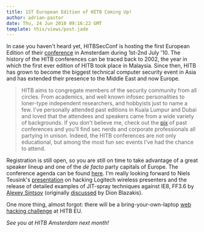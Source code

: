 ```yaml
---
title: 1ST European Edition of HITB Coming Up!
author: adrian-pastor
date: Thu, 24 Jun 2010 09:16:22 GMT
template: this/views/post.jade
---
```


In case you haven't heard yet, HITBSecConf is hosting the first European Edition of their [conference](http://conference.hackinthebox.org/hitbsecconf2010ams/?page_id=24) in Amsterdam during 1st-2nd July '10. The history of the HITB conferences can be traced back to 2002, the year in which the first ever edition of HITB took place in Malaysia. Since then, HITB has grown to become the biggest technical computer security event in Asia and has extended their presence to the Middle East and now Europe.

> HITB aims to congregate members of the security community from all circles. From academics, and well known infosec personalities to loner-type independent researchers, and hobbyists just to name a few. I've personally attended past editions in Kuala Lumpur and Dubai and loved that the attendees and speakers came from a wide variety of backgrounds. If you don't believe me, check out the [pix](http://photos.hackinthebox.org/gallery/) of past conferences and you'll find sec nerds and corporate professionals all partying in unison. Indeed, the HITB conferences are not only educational, but among the most fun sec events I've had the chance to attend.

Registration is still open, so you are still on time to take advantage of a great speaker lineup and one of the _de facto_ party capitals of Europe. The conference agenda can be found [here](http://conference.hitb.org/hitbsecconf2010ams/agenda.pdf).  I'm really looking forward to Niels Teusink's [presentation](http://blog.teusink.net/2010/05/presenting-at-hack-in-box-2010.html) on hacking Logitech wireless presenters and the release of detailed examples of JIT-spray techniques against IE8, FF3.6 by [Alexey Sintsov](http://dsecrg.com/) (originally [discussed](http://www.semantiscope.com/research/BHDC2010/BHDC-2010-Slides-v2.pdf) by Dion Blazakis).

One more thing, almost forgot: there will be a bring-your-own-laptop [web hacking challenge](http://conference.hitb.org/hitbsecconf2010ams/?page_id=41) at HITB EU.

_See you at HITB Amsterdam next month!_

